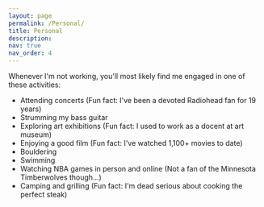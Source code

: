 ```yaml
---
layout: page
permalink: /Personal/
title: Personal
description:
nav: true
nav_order: 4
---
```


Whenever I'm not working, you'll most likely find me engaged in one of these activities:

- Attending concerts (Fun fact: I've been a devoted Radiohead fan for 19 years)
- Strumming my bass guitar
- Exploring art exhibitions (Fun fact: I used to work as a docent at art museum)
- Enjoying a good film (Fun fact: I've watched 1,100+ movies to date)
- Bouldering
- Swimming
- Watching NBA games in person and online (Not a fan of the Minnesota Timberwolves though...)
- Camping and grilling (Fun fact: I'm dead serious about cooking the perfect steak)